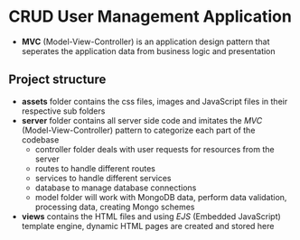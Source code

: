 # CRUD User Management Application

- **MVC** (Model-View-Controller) is an application design pattern that seperates the application data from business logic and presentation

## Project structure

- **assets** folder contains the css files, images and JavaScript files in their respective sub folders
- **server** folder contains all server side code and imitates the *MVC* (Model-View-Controller) pattern to categorize each part of the codebase
  - controller folder deals with user requests for resources from the server
  - routes to handle different routes
  - services to handle different services
  - database to manage database connections
  - model folder will work with MongoDB data, perform data validation, processing data, creating Mongo schemes
- **views** contains the HTML files and using *EJS* (Embedded JavaScript) template engine, dynamic HTML pages are created and stored here

